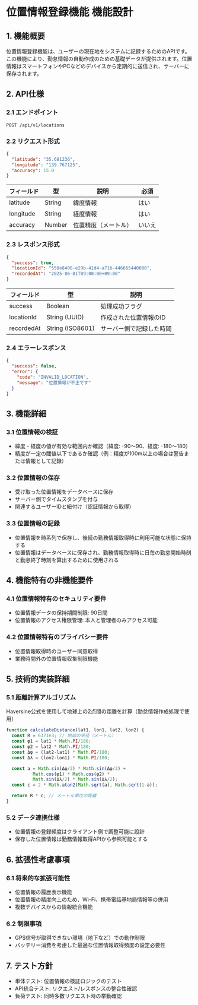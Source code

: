 # 位置情報登録機能 機能設計

## 1. 機能概要

位置情報登録機能は、ユーザーの現在地をシステムに記録するためのAPIです。この機能により、勤怠情報の自動作成のための基礎データが提供されます。位置情報はスマートフォンやPCなどのデバイスから定期的に送信され、サーバーに保存されます。

## 2. API仕様

### 2.1 エンドポイント
```
POST /api/v1/locations
```

### 2.2 リクエスト形式
```json
{
  "latitude": "35.681236",
  "longitude": "139.767125",
  "accuracy": 15.0
}
```

| フィールド | 型 | 説明 | 必須 |
|---------|------|------|------|
| latitude | String | 緯度情報 | はい |
| longitude | String | 経度情報 | はい |
| accuracy | Number | 位置精度（メートル） | いいえ |

### 2.3 レスポンス形式
```json
{
  "success": true,
  "locationId": "550e8400-e29b-41d4-a716-446655440000",
  "recordedAt": "2025-06-01T09:00:00+09:00"
}
```

| フィールド | 型 | 説明 |
|---------|------|------|
| success | Boolean | 処理成功フラグ |
| locationId | String (UUID) | 作成された位置情報のID |
| recordedAt | String (ISO8601) | サーバー側で記録した時間 |

### 2.4 エラーレスポンス
```json
{
  "success": false,
  "error": {
    "code": "INVALID_LOCATION",
    "message": "位置情報が不正です"
  }
}
```

## 3. 機能詳細

### 3.1 位置情報の検証
- 緯度・経度の値が有効な範囲内か確認（緯度: -90〜90、経度: -180〜180）
- 精度が一定の閾値以下であるか確認（例：精度が100m以上の場合は警告または情報として記録）

### 3.2 位置情報の保存
- 受け取った位置情報をデータベースに保存
- サーバー側でタイムスタンプを付与
- 関連するユーザーIDと紐付け（認証情報から取得）

### 3.3 位置情報の記録
- 位置情報を時系列で保存し、後続の勤務情報取得時に利用可能な状態に保持する
- 位置情報はデータベースに保存され、勤務情報取得時に日毎の勤怠開始時刻と勤怠終了時刻を算出するために使用される

## 4. 機能特有の非機能要件

### 4.1 位置情報特有のセキュリティ要件
- 位置情報データの保持期間制限: 90日間
- 位置情報のアクセス権限管理: 本人と管理者のみアクセス可能

### 4.2 位置情報特有のプライバシー要件
- 位置情報取得時のユーザー同意取得
- 業務時間外の位置情報収集制限機能

## 5. 技術的実装詳細

### 5.1 距離計算アルゴリズム
Haversine公式を使用して地球上の2点間の距離を計算（勤怠情報作成処理で使用）

```javascript
function calculateDistance(lat1, lon1, lat2, lon2) {
  const R = 6371e3; // 地球の半径（メートル）
  const φ1 = lat1 * Math.PI/180;
  const φ2 = lat2 * Math.PI/180;
  const Δφ = (lat2-lat1) * Math.PI/180;
  const Δλ = (lon2-lon1) * Math.PI/180;

  const a = Math.sin(Δφ/2) * Math.sin(Δφ/2) +
          Math.cos(φ1) * Math.cos(φ2) *
          Math.sin(Δλ/2) * Math.sin(Δλ/2);
  const c = 2 * Math.atan2(Math.sqrt(a), Math.sqrt(1-a));

  return R * c; // メートル単位の距離
}
```

### 5.2 データ連携仕様
- 位置情報の登録頻度はクライアント側で調整可能に設計
- 保存した位置情報は勤務情報取得APIから参照可能とする

## 6. 拡張性考慮事項

### 6.1 将来的な拡張可能性
- 位置情報の履歴表示機能
- 位置情報の精度向上のため、Wi-Fi、携帯電話基地局情報等の併用
- 複数デバイスからの情報統合機能

### 6.2 制限事項
- GPS信号が取得できない環境（地下など）での動作制限
- バッテリー消費を考慮した最適な位置情報取得頻度の設定必要性

## 7. テスト方針
- 単体テスト: 位置情報の検証ロジックのテスト
- API統合テスト: リクエスト/レスポンスの整合性確認
- 負荷テスト: 同時多数リクエスト時の挙動確認

